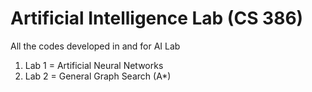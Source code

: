Artificial Intelligence Lab (CS 386)
====================================

All the codes developed in and for AI Lab
1. Lab 1 = Artificial Neural Networks
2. Lab 2 = General Graph Search (A*)
